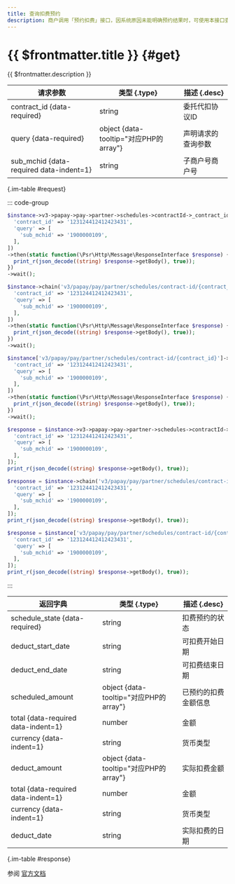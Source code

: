 ```yaml
---
title: 查询扣费预约
description: 商户调用「预约扣费」接口，因系统原因未能明确预约结果时，可使用本接口查询预结果。
---
```


# {{ $frontmatter.title }} {#get}

{{ $frontmatter.description }}

| 请求参数 | 类型 {.type} | 描述 {.desc}
| --- | --- | ---
| contract_id {data-required} | string | 委托代扣协议ID
| query {data-required} | object {data-tooltip="对应PHP的array"} | 声明请求的查询参数
| sub_mchid {data-required data-indent=1} | string | 子商户号商户号

{.im-table #request}

::: code-group

```php [异步纯链式]
$instance->v3->papay->pay->partner->schedules->contractId->_contract_id_->getAsync([
  'contract_id' => '123124412412423431',
  'query' => [
    'sub_mchid' => '1900000109',
  ],
])
->then(static function(\Psr\Http\Message\ResponseInterface $response) {
  print_r(json_decode((string) $response->getBody(), true));
})
->wait();
```

```php [异步声明式]
$instance->chain('v3/papay/pay/partner/schedules/contract-id/{contract_id}')->getAsync([
  'contract_id' => '123124412412423431',
  'query' => [
    'sub_mchid' => '1900000109',
  ],
])
->then(static function(\Psr\Http\Message\ResponseInterface $response) {
  print_r(json_decode((string) $response->getBody(), true));
})
->wait();
```

```php [异步属性式]
$instance['v3/papay/pay/partner/schedules/contract-id/{contract_id}']->getAsync([
  'contract_id' => '123124412412423431',
  'query' => [
    'sub_mchid' => '1900000109',
  ],
])
->then(static function(\Psr\Http\Message\ResponseInterface $response) {
  print_r(json_decode((string) $response->getBody(), true));
})
->wait();
```

```php [同步纯链式]
$response = $instance->v3->papay->pay->partner->schedules->contractId->_contract_id_->get([
  'contract_id' => '123124412412423431',
  'query' => [
    'sub_mchid' => '1900000109',
  ],
]);
print_r(json_decode((string) $response->getBody(), true));
```

```php [同步声明式]
$response = $instance->chain('v3/papay/pay/partner/schedules/contract-id/{contract_id}')->get([
  'contract_id' => '123124412412423431',
  'query' => [
    'sub_mchid' => '1900000109',
  ],
]);
print_r(json_decode((string) $response->getBody(), true));
```

```php [同步属性式]
$response = $instance['v3/papay/pay/partner/schedules/contract-id/{contract_id}']->get([
  'contract_id' => '123124412412423431',
  'query' => [
    'sub_mchid' => '1900000109',
  ],
]);
print_r(json_decode((string) $response->getBody(), true));
```

:::

| 返回字典 | 类型 {.type} | 描述 {.desc}
| --- | --- | ---
| schedule_state {data-required}| string | 扣费预约的状态
| deduct_start_date | string | 可扣费开始日期
| deduct_end_date | string | 可扣费结束日期
| scheduled_amount | object {data-tooltip="对应PHP的array"} | 已预约的扣费金额信息
| total {data-required data-indent=1} | number | 金额
| currency {data-indent=1} | string | 货币类型
| deduct_amount | object {data-tooltip="对应PHP的array"} | 实际扣费金额
| total {data-required data-indent=1} | number | 金额
| currency {data-indent=1} | string | 货币类型
| deduct_date | string | 实际扣费的日期

{.im-table #response}

参阅 [官方文档](https://pay.weixin.qq.com/docs/partner/apis/entrusted-payment/partner/partner-query-deduct-schedule.html)
